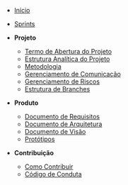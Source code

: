 * [Início](/)

* [Sprints](/sprints/)

* **Projeto**
    * [Termo de Abertura do Projeto](/abertura/termo_de_abertura.md)
    * [Estrutura Analítica do Projeto](/abertura/eap.md)
    * [Metodologia](/documentation/documento_de_metodologia)
    * [Gerenciamento de Comunicação](/gerenciamento_de_comunicacao.md)
    * [Gerenciamento de Riscos](/documentation/gerenciamento_de_riscos.md)
    * [Estrutura de Branches](/documentation/guia_Branching.md)
* **Produto**
    * [Documento de Requisitos](/documentation/documento_requisitos.md)
    * [Documento de Arquitetura](/documentation/documento_de_arquitetura.md)
    * [Documento de Visão](/documentation/documento_de_visao.md)
    * [Protótipos](/prototype.md)

* **Contribuição**
    * [Como Contribuir](/documentation/contributing.md)  
    * [Código de Conduta](/documentation/code_of_conduct.md)

